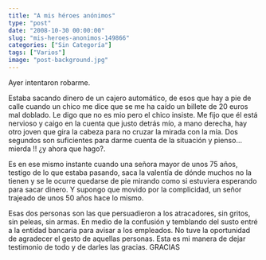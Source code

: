 ```yaml
---
title: "A mis héroes anónimos"
type: "post"
date: "2008-10-30 00:00:00"
slug: "mis-heroes-anonimos-149866"
categories: ["Sin Categoría"]
tags: ["Varios"]
image: "post-background.jpg"
---
```


Ayer intentaron robarme.

Estaba sacando dinero de un cajero automático, de esos que hay a pie de calle cuando un chico me dice que se me ha caído un billete de 20 euros mal doblado. Le digo que no es mio pero el chico insiste. Me fijo que él está nervioso y caigo en la cuenta que justo detrás mío, a mano derecha, hay otro joven que gira la cabeza para no cruzar la mirada con la mía. Dos segundos son suficientes para darme cuenta de la situación y pienso... mierda !! ¿y ahora que hago?.

Es en ese mismo instante cuando una señora mayor de unos 75 años, testigo de lo que estaba pasando, saca la valentía de dónde muchos no la tienen y se le ocurre quedarse de pie mirando como si estuviera esperando para sacar dinero. Y supongo que movido por la complicidad, un señor trajeado de unos 50 años hace lo mismo.

Esas dos personas son las que persuadieron a los atracadores, sin gritos, sin peleas, sin armas. En medio de la confusión y temblando del susto entré a la entidad bancaria para avisar a los empleados. No tuve la oportunidad de agradecer el gesto de aquellas personas. Esta es mi manera de dejar testimonio de todo y de darles las gracias. GRACIAS